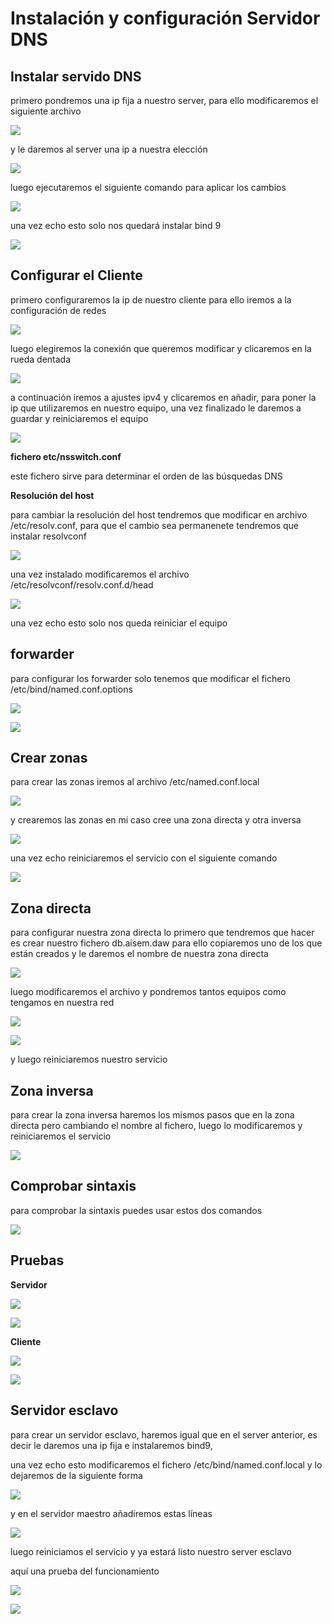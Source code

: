 # Instalación y configuración Servidor DNS## Instalar servido DNSprimero pondremos una ip fija a nuestro server, para ello modificaremos el siguiente archivo![](img/Screenshot_1.png)y le daremos al server una ip a nuestra elección ![](img/Screenshot_2.png)luego ejecutaremos el siguiente comando para aplicar los cambios![](img/Screenshot_3.png)una vez echo esto solo nos quedará instalar bind 9![](img/Screenshot_4.png)## Configurar el Clienteprimero configuraremos la ip de nuestro cliente para ello iremos a la configuración de redes![](img/Screenshot_5.png)luego elegiremos la conexión que queremos modificar y clicaremos en la rueda dentada![](img/Screenshot_6.png)a continuación iremos a ajustes ipv4 y clicaremos en añadir, para poner la ip que utilizaremos en nuestro equipo, una vez finalizado le daremos a guardar y reiniciaremos el equipo![](img/Screenshot_7.png)**fichero etc/nsswitch.conf**este fichero sirve para determinar el orden de las búsquedas DNS**Resolución del host**para cambiar la resolución del host tendremos que modificar en archivo /etc/resolv.conf, para que el cambio sea permanenete tendremos que instalar resolvconf![](img/Screenshot_8.png)una vez instalado modificaremos el archivo /etc/resolvconf/resolv.conf.d/head![](img/Screenshot_9.png)una vez echo esto solo nos queda reiniciar el equipo## forwarderpara configurar los forwarder solo tenemos que modificar el fichero /etc/bind/named.conf.options![](img/Screenshot_10.png)![](img/Screenshot_11.png)## Crear zonas para crear las zonas iremos al archivo /etc/named.conf.local![](img/Screenshot_12.png)y crearemos las zonas en mi caso cree una zona directa y otra inversa![](img/Screenshot_13.png)una vez echo reiniciaremos el servicio con el siguiente comando![](img/Screenshot_14.png)## Zona directapara configurar nuestra zona directa lo primero que tendremos que hacer es crear nuestro fichero db.aisem.daw para ello copiaremos uno de los que están creados y le daremos el nombre de nuestra zona directa![](img/Screenshot_15.png)luego modificaremos el archivo y pondremos tantos equipos como tengamos en nuestra red![](img/Screenshot_16.png)![](img/Screenshot_17.png)y luego reiniciaremos nuestro servicio## Zona inversapara crear la zona inversa haremos los mismos pasos que en la zona directa pero cambiando el nombre al fichero, luego lo modificaremos y reiniciaremos el servicio![](img/Screenshot_18.png)## Comprobar sintaxispara comprobar la sintaxis puedes usar estos dos comandos![](img/Screenshot_19.png)## Pruebas**Servidor**![](img/Screenshot_20.png)![](img/Screenshot_21.png)**Cliente**![](img/Screenshot_22.png)![](img/Screenshot_23.png)## Servidor esclavopara crear un servidor esclavo, haremos igual que en el server anterior, es decir le daremos una ip fija e instalaremos bind9,una vez echo esto modificaremos el fichero /etc/bind/named.conf.local y lo dejaremos de la siguiente forma![](img/Screenshot_24.png)y en el servidor maestro añadiremos estas líneas![](img/Screenshot_25.png)luego reiniciamos el servicio y ya estará listo nuestro server esclavoaquí una prueba del funcionamiento![](img/Screenshot_26.png)![](img/Screenshot_27.png)
